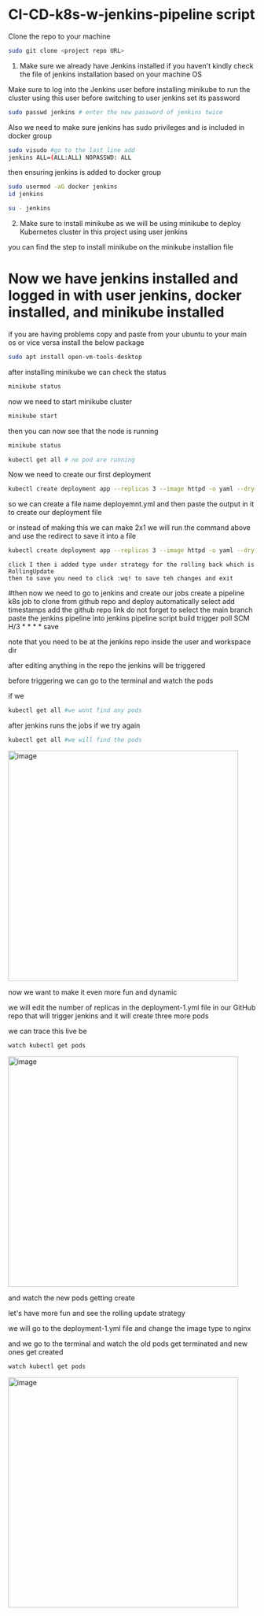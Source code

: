 # CI-CD-k8s-w-jenkins-pipeline script


Clone the repo to your machine
```bash
sudo git clone <project repo URL>
```
1. Make sure we already have Jenkins installed if you haven't kindly check the file of jenkins installation based on your machine OS

Make sure to log into the Jenkins user before installing minikube to run the cluster using this user
before switching to user jenkins set its password
```bash
sudo passwd jenkins # enter the new password of jenkins twice
```
Also we need to make sure jenkins has sudo privileges and is included in docker group
```bash
sudo visudo #go to the last line add
jenkins ALL=(ALL:ALL) NOPASSWD: ALL
```
then ensuring jenkins is added to docker group
```bash
sudo usermod -aG docker jenkins
id jenkins
```
```bash
su - jenkins
```

2. Make sure to install minikube as we will be using minikube to deploy Kubernetes cluster in this project using user jenkins

you can find the step to install minikube on the minikube installion file


# Now we have jenkins installed and logged in with user jenkins, docker installed, and minikube installed

if you are having problems copy and paste from your ubuntu to your main os or vice versa install the below package

```bash
sudo apt install open-vm-tools-desktop
```

after installing minikube we can check the status
```bash
minikube status
```
now we need to start minikube cluster
```bash
minikube start
```
then you can now see that the node is running
```bash
minikube status
```
```bash
kubectl get all # no pod are running
```

Now we need to create our first deployment

```bash
kubectl create deployment app --replicas 3 --image httpd -o yaml --dry-run=client # This will display the output in the terminal without action
```
so we can create a file name deployemnt.yml and then paste the output in it to create our deployment file

or instead of making this we can make 2x1 we will run the command above and use the redirect to save it into a file 
```bash
kubectl create deployment app --replicas 3 --image httpd -o yaml --dry-run=client > deployment-1.yml
```
```note that i used sudo vim deployment-1.yml to get inside the file and edit the below
click I then i added type under strategy for the rolling back which is RollingUpdate
then to save you need to click :wq! to save teh changes and exit
```

#then now we need to go to jenkins and create our jobs 
create a pipeline k8s job to clone from github repo and deploy automatically
select add timestamps
add the github repo link
do not forget to select the main branch
paste the jenkins pipeline into jenkins pipeline script
build trigger poll SCM H/3 * * * *
save

note that you need to be at the jenkins repo inside the user and workspace dir

after editing anything in the repo the jenkins will be triggered

before triggering we can go to the terminal and watch the pods

if we 
```bash
kubectl get all #we wont find any pods
```
after jenkins runs the jobs
if we try again 
```bash
kubectl get all #we will find the pods
```
<img width="468" alt="image" src="https://github.com/user-attachments/assets/02e2fc5f-6ab3-43d5-ad7f-7b6ab2ff6e62">

now we want to make it even more fun and dynamic 

we will edit the number of replicas in the deployment-1.yml file in our GitHub repo 
that will trigger jenkins and it will create three more pods 

we can trace this live be 
```bash
watch kubectl get pods
```
<img width="468" alt="image" src="https://github.com/user-attachments/assets/7d51d49c-90c4-4245-96f9-699ea97f0b97">

and watch the new pods getting create 

let's have more fun and see the rolling update strategy

we will go to the deployment-1.yml file and change the image type to nginx

and we go to the terminal and watch the old pods get terminated and new ones get created
```bash
watch kubectl get pods
```
<img width="468" alt="image" src="https://github.com/user-attachments/assets/d2a41ce9-b7da-44f2-86b7-97fe1f7daa79">

